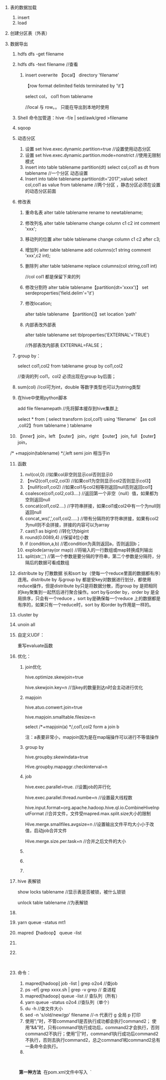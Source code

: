 1. 表的数据加载

   1. insert
   2. load

2. 创建分区表（外表）

3. 数据导出

   1. hdfs dfs -get filename

   2. hdfs dfs -text filename    //查看

      1. insert overwrite 【local】 directory 'filename'

         【row format delimited fields terminated by '\t'】

         select col， col1 from tablename

         //local 与 row。。 只能在导出到本地时使用

   3. Shell 命令加管道：hive -f/e | sed/awk/gred >filename

   4. sqoop

   5. 动态分区

      1. 设置 set hive.exec.dynamic.partition=true //设置使用动态分区
      2. 设置 set hive.exec.dynamic.partition.mode=nonstrict //使用无限制模式
      3. insert into table tablename partition(dt) select col,col1 as dt from tablename  //一个分区 动态设置
      4. Insert into table tablename partition(dt='2017',value) select col,col1 as value from tablename //两个分区 ，静态分区必须在设置的动态分区前面

   6. 修改表

      1. 重命名表 alter table tablename rename to newtablename;

      2. 修改列名 alter table tablename change column c1 c2 int comment 'xxx';

      3. 移动列的位置 alter table  tablename change column c1 c2 after c3;

      4. 增加列 alter table tablename add columns(c1 string comment 'xxx',c2 int);

      5. 删除列 alter table tablename replace columns(col string,col1 int) 

         //col col1 都是保留下来的列

      6. 修改分割符 alter table tablename【partition(dt='xxxx')】 set serdeproperties('field.delim'='\t')

      7. 修改location;

          alter table tablename 【partition()】set location 'path'

      8. 内部表改外部表 

         alter table tablename set tblproperties('EXTERNAL'='TRUE')  

         //外部表改内部表 EXTERNAL=FALSE；

   7. group by：

      select col1,col2 from tablename group by col1,col2

      //查询的列 col1，col2 必须出现在group by后面；

   8. sum(col)  //col可为int，double 等数字类型也可以为string类型

   9. 在hive中使用python脚本

      add file filenamepath //先将脚本缓存到hive集群上

      select * from ( select transform (col,col1) using 'filename' 【as coll ,coll2】from tablename  ) tablename

   10. 【inner】join，left 【outer】 join，right 【outer】 join, full 【outer】 join，

     /* +mapjoin(tablename) */,left semi join 相当于in 

   11. 函数

       1. nvl(col,0) //如果col非空则显示col否则显示0
       2. 【nvl2(col1,col2,col3) //如果col1为空则显示col2否则显示col3】
       3. 【nullif(col1,col2) //如果col1与col2相等则返回null否则返回col1】
       4. coalesce(col1,col2,col3….) //返回第一个非空（null）值，如果都为空则返回null
       5. concat(col1,col2….) //字符串拼接，如果col1或col2中有一个为null则返回null
       6. concat_ws(',',col1,col2…..) //带有分隔符的字符串拼接，如果有col2为null则不会拼接，拼接的内容可以为array
       7. cast(1 as bigint) //转化1为bigint
       8. round(0.0089,4) //保留4位小数
       9. if (condition,a,b) //若condition为真则返回a，否则返回b；
       10. explode(array(or map)) //将输入的一行数组或map转换成列输出
       11. ​split(str,',') //第一个参数是要分隔的字符串，第二个参数是分隔符，分隔后的数据可看成数组

   12. distribute by 打散数据 长和sort by（使每一个reduce里面的数据都有序）连用。distribute by 与group by 都是安key对数据进行划分，都使用reduce操作，但是distribute by只是将数据分散，而group by 是把相同的key聚集到一起然后进行聚合操作。sort by与order by，order by 是全局排序，只会有一个reduce ，sort by是确保每一个reduce 上的数据都是有序的，如果只有一个reduce时，sort by 和order by作用是一样的。

   13. cluster by

   14. unoin all

   15. 自定义UDF：

       重写evaluate函数

   16. 优化：

       1. join优化

          hive.optimize.skewjoin=true

          hive.skewjoin.key=n //当key的数量到达n时会主动进行优化

       2. mapjoin

          hive.atuo.conwert.join=true

          hive.mapjoin.smalltable.filesize=n

          select /*+mapjoin(a) */,col1,col2 form a join b

          注：a表要非常小，mapjoin因为是在map端操作可以进行不等值操作

       3. group by 

          hive.groupby.skewindata=true

          Hive.groupby.mapaggr.checkinterval=n

       4. job

          hive.exec.parallel=true. //设置job的并行化

          hive.exec.parallel.thread.numbe=n //设置最大线程数

          hive.input.format=org.apache.hadoop.hive.ql.io.CombineHiveInputFormat //合并文件，文件受mapred.max.split.size大小的限制

          Hive.merge.smallfiles.avgsize=n  //设置输出文件平均大小小于改值，启动job合并文件

          Hive.merge.size.per.task=n //合并之后文件的大小

       5. ​

       6. ​

       7. ​

   17. hive 表解锁

       show locks tablename //显示表是否被锁，被什么锁锁

       unlock table tablename //为表解锁

   18. ​

   19. yarn queue -status mt1

   20. mapred【hadoop】 queue -list

   21. ​

   22. ​

       ​

   23. 命令：

       1. mapred[hadoop] job -list | grep o2o4 //查job
       2. ps -ef| grep xxxx.sh | grep -v grep // 查进程
       3. mapred[hadoop] queue -list // 查队列（所有）
       4. yarn queue -status o2o4  //查队列（单个）
       5. du -h //查文件大小
       6. ​sed -n 's/old/new/gp' filename //-n  代表行   g 全局 p 打印  
       7. 使用”;”时，不管command1是否执行成功都会执行command2； 使用”&&”时，只有command1执行成功后，command2才会执行，否则command2不执行；使用”||”时，command1执行成功后command2 不执行，否则去执行command2，总之command1和command2总有一条命令会执行。
       8. ​

       ​

       ​	**第一种方法**
       ​			在pom.xml文件中写入
       ​				`